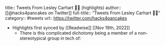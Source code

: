 title:: Tweets From Lesley Carhart 🏳️‍🌈 (highlights)
author:: [[@hacks4pancakes on Twitter]]
full-title:: "Tweets From Lesley Carhart 🏳️‍🌈"
category:: #tweets
url:: https://twitter.com/hacks4pancakes

- Highlights first synced by [[Readwise]] [[Nov 19th, 2022]]
	- There is this complicated dichotomy being a member of a non-stereotypical group in tech of:
